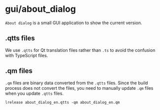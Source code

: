 # gui/about_dialog

`About dialog` is a small GUI application to show the current version.

## .qtts files

We use `.qtts` for Qt translation files rather than `.ts` to avoid the confusion
with TypeScript files.

## .qm files

`.qm` files are binary data converted from the `.qtts` files. Since the build
process does not convert the files, you need to manually update `.qm` files when
you update `.qtts` files.

```shell
lrelease about_dialog_en.qtts -qm about_dialog_en.qm
```
